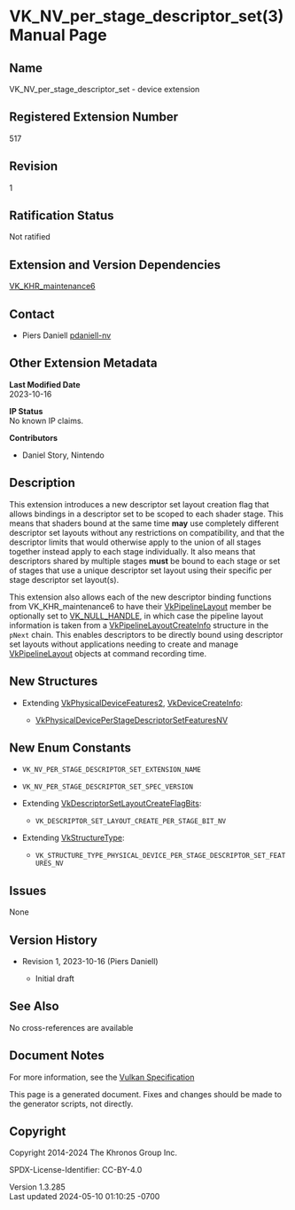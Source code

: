 # VK_NV_per_stage_descriptor_set(3) Manual Page

## Name

VK_NV_per_stage_descriptor_set - device extension



## <a href="#_registered_extension_number" class="anchor"></a>Registered Extension Number

517

## <a href="#_revision" class="anchor"></a>Revision

1

## <a href="#_ratification_status" class="anchor"></a>Ratification Status

Not ratified

## <a href="#_extension_and_version_dependencies" class="anchor"></a>Extension and Version Dependencies

[VK_KHR_maintenance6](https://registry.khronos.org/vulkan/specs/1.3-extensions/man/html/VK_KHR_maintenance6.html)  

## <a href="#_contact" class="anchor"></a>Contact

- Piers Daniell <a
  href="https://github.com/KhronosGroup/Vulkan-Docs/issues/new?body=%5BVK_NV_per_stage_descriptor_set%5D%20@pdaniell-nv%0A*Here%20describe%20the%20issue%20or%20question%20you%20have%20about%20the%20VK_NV_per_stage_descriptor_set%20extension*"
  target="_blank" rel="nofollow noopener"><em></em>pdaniell-nv</a>

## <a href="#_other_extension_metadata" class="anchor"></a>Other Extension Metadata

**Last Modified Date**  
2023-10-16

**IP Status**  
No known IP claims.

**Contributors**  
- Daniel Story, Nintendo

## <a href="#_description" class="anchor"></a>Description

This extension introduces a new descriptor set layout creation flag that
allows bindings in a descriptor set to be scoped to each shader stage.
This means that shaders bound at the same time **may** use completely
different descriptor set layouts without any restrictions on
compatibility, and that the descriptor limits that would otherwise apply
to the union of all stages together instead apply to each stage
individually. It also means that descriptors shared by multiple stages
**must** be bound to each stage or set of stages that use a unique
descriptor set layout using their specific per stage descriptor set
layout(s).

This extension also allows each of the new descriptor binding functions
from VK_KHR_maintenance6 to have their
[VkPipelineLayout](https://registry.khronos.org/vulkan/specs/1.3-extensions/man/html/VkPipelineLayout.html) member be optionally set to
[VK_NULL_HANDLE](https://registry.khronos.org/vulkan/specs/1.3-extensions/man/html/VK_NULL_HANDLE.html), in which case the pipeline layout
information is taken from a
[VkPipelineLayoutCreateInfo](https://registry.khronos.org/vulkan/specs/1.3-extensions/man/html/VkPipelineLayoutCreateInfo.html) structure
in the `pNext` chain. This enables descriptors to be directly bound
using descriptor set layouts without applications needing to create and
manage [VkPipelineLayout](https://registry.khronos.org/vulkan/specs/1.3-extensions/man/html/VkPipelineLayout.html) objects at command
recording time.

## <a href="#_new_structures" class="anchor"></a>New Structures

- Extending [VkPhysicalDeviceFeatures2](https://registry.khronos.org/vulkan/specs/1.3-extensions/man/html/VkPhysicalDeviceFeatures2.html),
  [VkDeviceCreateInfo](https://registry.khronos.org/vulkan/specs/1.3-extensions/man/html/VkDeviceCreateInfo.html):

  - [VkPhysicalDevicePerStageDescriptorSetFeaturesNV](https://registry.khronos.org/vulkan/specs/1.3-extensions/man/html/VkPhysicalDevicePerStageDescriptorSetFeaturesNV.html)

## <a href="#_new_enum_constants" class="anchor"></a>New Enum Constants

- `VK_NV_PER_STAGE_DESCRIPTOR_SET_EXTENSION_NAME`

- `VK_NV_PER_STAGE_DESCRIPTOR_SET_SPEC_VERSION`

- Extending
  [VkDescriptorSetLayoutCreateFlagBits](https://registry.khronos.org/vulkan/specs/1.3-extensions/man/html/VkDescriptorSetLayoutCreateFlagBits.html):

  - `VK_DESCRIPTOR_SET_LAYOUT_CREATE_PER_STAGE_BIT_NV`

- Extending [VkStructureType](https://registry.khronos.org/vulkan/specs/1.3-extensions/man/html/VkStructureType.html):

  - `VK_STRUCTURE_TYPE_PHYSICAL_DEVICE_PER_STAGE_DESCRIPTOR_SET_FEATURES_NV`

## <a href="#_issues" class="anchor"></a>Issues

None

## <a href="#_version_history" class="anchor"></a>Version History

- Revision 1, 2023-10-16 (Piers Daniell)

  - Initial draft

## <a href="#_see_also" class="anchor"></a>See Also

No cross-references are available

## <a href="#_document_notes" class="anchor"></a>Document Notes

For more information, see the <a
href="https://registry.khronos.org/vulkan/specs/1.3-extensions/html/vkspec.html#VK_NV_per_stage_descriptor_set"
target="_blank" rel="noopener">Vulkan Specification</a>

This page is a generated document. Fixes and changes should be made to
the generator scripts, not directly.

## <a href="#_copyright" class="anchor"></a>Copyright

Copyright 2014-2024 The Khronos Group Inc.

SPDX-License-Identifier: CC-BY-4.0

Version 1.3.285  
Last updated 2024-05-10 01:10:25 -0700
